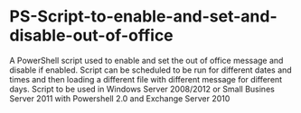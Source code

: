 # PS-Script-to-enable-and-set-and-disable-out-of-office
A PowerShell script used to enable and set the out of office message and disable if enabled. 
Script can be scheduled to be run for different dates and times and then loading a different file 
with different message for different days. Script to be used in Windows Server 2008/2012 or 
Small Busines Server 2011 with Powershell 2.0 and Exchange Server 2010
